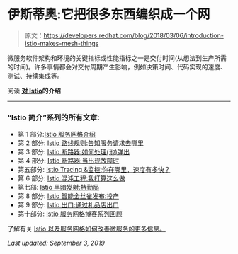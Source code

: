 # 伊斯蒂奥:它把很多东西编织成一个网

> 原文：<https://developers.redhat.com/blog/2018/03/06/introduction-istio-makes-mesh-things>

微服务软件架构和环境的关键指标或性能指标之一是交付时间(从想法到生产所需的时间)。许多事情都会对交付周期产生影响，例如决策时间、代码实现的速度、测试、持续集成等。

阅读 **[对 Istio](https://developers.redhat.com/topics/service-mesh/)的介绍**

* * *

### “Istio 简介”系列的所有文章:

*   第 1 部分:[Istio 服务网格介绍](https://developers.redhat.com/topics/service-mesh/)
*   第 2 部分: [Istio 路线规则:告知服务请求去哪里](https://developers.redhat.com/blog/2018/03/13/istio-route-rules-service-requests/)
*   第 3 部分: [Istio 断路器:如何处理(池)弹出](https://developers.redhat.com/blog/2018/03/20/istio-circuit-breaker-pool-ejection/)
*   第 4 部分: [Istio 断路器:当出现故障时](https://developers.redhat.com/blog/2018/03/27/istio-circuit-breaker-when-failure-is-an-option/)
*   第五部分: [Istio Tracing &监控:你在哪里，速度有多快？](https://developers.redhat.com/blog/2018/04/03/istio-tracing-monitoring/)
*   第 6 部分: [Istio 混沌工程:我打算这么做](https://developers.redhat.com/blog/2018/04/10/istio-chaos-engineering/)
*   第七部: [Istio 黑暗发射:特勤局](https://developers.redhat.com/blog/2018/04/17/istio-dark-launch-secret-services/)
*   第 8 部分: [Istio 智能金丝雀发布:投产](https://developers.redhat.com/blog/2018/04/24/istio-smart-canary-launch/)
*   第 9 部分: [Istio 出口:通过礼品店出口](https://developers.redhat.com/blog/2018/05/01/istio-egress-exit-through-the-gift-shop/)
*   第十部分: [Istio 服务网格博客系列回顾](https://developers.redhat.com/blog/2018/05/07/istio-service-mesh-blog-series-recap/)

了解有关 [Istio 以及服务网格如何改善微服务的更多信息。](https://developers.redhat.com/topics/service-mesh/)

*Last updated: September 3, 2019*